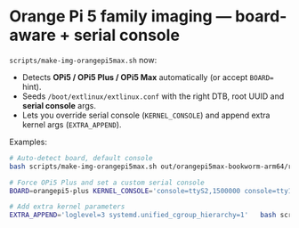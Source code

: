 # Orange Pi 5 family imaging — board-aware + serial console

`scripts/make-img-orangepi5max.sh` now:
- Detects **OPi5 / OPi5 Plus / OPi5 Max** automatically (or accept `BOARD=` hint).
- Seeds `/boot/extlinux/extlinux.conf` with the right DTB, root UUID and **serial console** args.
- Lets you override serial console (`KERNEL_CONSOLE`) and append extra kernel args (`EXTRA_APPEND`).

Examples:
```bash
# Auto-detect board, default console
bash scripts/make-img-orangepi5max.sh out/orangepi5max-bookworm-arm64/rootfs build/input-orangepi5max.img

# Force OPi5 Plus and set a custom serial console
BOARD=orangepi5-plus KERNEL_CONSOLE='console=ttyS2,1500000 console=tty1'   bash scripts/make-img-orangepi5max.sh out/orangepi5max-bookworm-arm64/rootfs build/input-orangepi5plus.img

# Add extra kernel parameters
EXTRA_APPEND='loglevel=3 systemd.unified_cgroup_hierarchy=1'   bash scripts/make-img-orangepi5max.sh out/orangepi5max-bookworm-arm64/rootfs build/input-orangepi5.img
```
